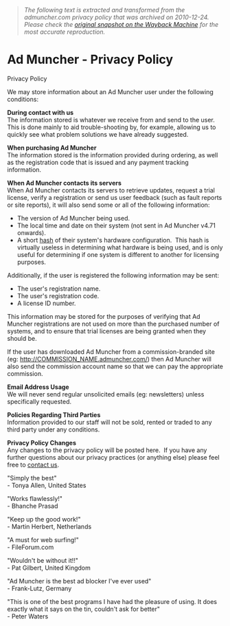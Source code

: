 > *The following text is extracted and transformed from the admuncher.com privacy policy that was archived on 2010-12-24. Please check the [original snapshot on the Wayback Machine](https://web.archive.org/web/20101224213030id_/http%3A//www.admuncher.com/privacy.shtml) for the most accurate reproduction.*

# Ad Muncher - Privacy Policy

Privacy Policy  
  
We may store information about an Ad Muncher user under the following conditions:

**During contact with us**  
The information stored is whatever we receive from and send to the user.  This is done mainly to aid trouble-shooting by, for example, allowing us to quickly see what problem solutions we have already suggested.

**When purchasing Ad Muncher**  
The information stored is the information provided during ordering, as well as the registration code that is issued and any payment tracking information.

**When Ad Muncher contacts its servers**  
When Ad Muncher contacts its servers to retrieve updates, request a trial license, verify a registration or send us user feedback (such as fault reports or site reports), it will also send some or all of the following information:

  * The version of Ad Muncher being used.
  * The local time and date on their system (not sent in Ad Muncher v4.71 onwards).
  * A short [hash](http://en.wikipedia.org/wiki/Hash_function) of their system's hardware configuration.  This hash is virtually useless in determining what hardware is being used, and is only useful for determining if one system is different to another for licensing purposes.

Additionally, if the user is registered the following information may be sent: 
  * The user's registration name.
  * The user's registration code.
  * A license ID number.

This information may be stored for the purposes of verifying that Ad Muncher registrations are not used on more than the purchased number of systems, and to ensure that trial licenses are being granted when they should be.

If the user has downloaded Ad Muncher from a commission-branded site (eg: http://COMMISSION_NAME.admuncher.com/) then Ad Muncher will also send the commission account name so that we can pay the appropriate commission.

**Email Address Usage**  
We will never send regular unsolicited emails (eg: newsletters) unless specifically requested.

**Policies Regarding Third Parties**  
Information provided to our staff will not be sold, rented or traded to any third party under any conditions.

**Privacy Policy Changes**  
Any changes to the privacy policy will be posted here.  If you have any further questions about our privacy practices (or anything else) please feel free to [contact us](https://web.archive.org/web/20101224213030id_/http%3A//www.admuncher.com/contact.shtml). 

"Simply the best"  
\- Tonya Allen, United States

"Works flawlessly!"  
\- Bhanche Prasad

"Keep up the good work!"  
\- Martin Herbert, Netherlands

"A must for web surfing!"  
\- FileForum.com

"Wouldn't be without it!!"  
\- Pat Gilbert, United Kingdom

"Ad Muncher is the best ad blocker I've ever used"  
\- Frank-Lutz, Germany

"This is one of the best programs I have had the pleasure of using. It does exactly what it says on the tin, couldn't ask for better"  
\- Peter Waters

  

